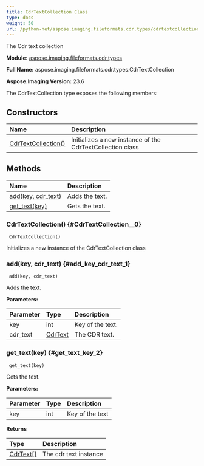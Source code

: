 ```yaml
---
title: CdrTextCollection Class
type: docs
weight: 50
url: /python-net/aspose.imaging.fileformats.cdr.types/cdrtextcollection/
---
```


The Cdr text collection

**Module:** [aspose.imaging.fileformats.cdr.types](/imaging/python-net/aspose.imaging.fileformats.cdr.types/)

**Full Name:** aspose.imaging.fileformats.cdr.types.CdrTextCollection

**Aspose.Imaging Version:** 23.6

The CdrTextCollection type exposes the following members:
## **Constructors**
|**Name**|**Description**|
| :- | :- |
| [CdrTextCollection()](#CdrTextCollection__0) | Initializes a new instance of the CdrTextCollection class |
## **Methods**
| **Name** | **Description** |
| :- | :- |
| [add(key, cdr_text)](#add_key_cdr_text_1) | Adds the text. |
| [get_text(key)](#get_text_key_2) | Gets the text. |

### CdrTextCollection() {#CdrTextCollection__0}


```
 CdrTextCollection() 
```

Initializes a new instance of the CdrTextCollection class

### add(key, cdr_text) {#add_key_cdr_text_1}


```
 add(key, cdr_text) 
```

Adds the text.

**Parameters:**

| Parameter | Type | Description |
| :- | :- | :- |
| key | int | Key of the text. |
| cdr_text | [CdrText](/imaging/python-net/aspose.imaging.fileformats.cdr.objects/cdrtext/) | The CDR text. |

### get_text(key) {#get_text_key_2}


```
 get_text(key) 
```

Gets the text.

**Parameters:**

| Parameter | Type | Description |
| :- | :- | :- |
| key | int | Key of the text |

**Returns**

| Type | Description |
| :- | :- |
| [CdrText[]](/imaging/python-net/aspose.imaging.fileformats.cdr.objects/cdrtext/) | The cdr text instance |


